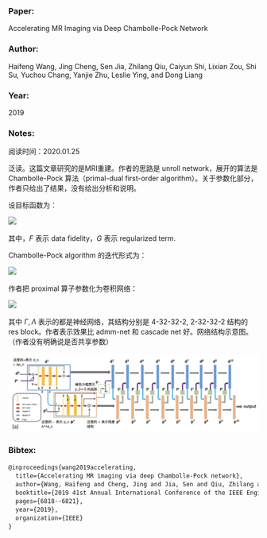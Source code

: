 ### Paper:

Accelerating MR Imaging via Deep Chambolle-Pock Network

### Author:

Haifeng Wang, Jing Cheng, Sen Jia, Zhilang Qiu, Caiyun Shi, Lixian Zou, Shi Su, Yuchou Chang, Yanjie Zhu, Leslie Ying, and Dong Liang

### Year:

2019

### Notes:

阅读时间：2020.01.25

泛读。这篇文章研究的是MRI重建。作者的思路是 unroll network，展开的算法是 Chambolle-Pock 算法（primal-dual first-order algorithm）。关于参数化部分，作者只给出了结果，没有给出分析和说明。

设目标函数为：

<img src="http://latex.codecogs.com/svg.latex? \min F(A p)+G(p)" border="0"/>

其中，$F$ 表示 data fidelity，$G$ 表示 regularized term.

 Chambolle-Pock algorithm 的迭代形式为：

<img src="http://latex.codecogs.com/svg.latex? \left\{\begin{array}{l}{d_{n+1}=\operatorname{prox}_{\sigma}\left[F^{*}\right]\left(d_{n}+\sigma A \bar{p}_{n}\right)} \\ {p_{n+1}=\operatorname{prox}_{\tau}[G]\left(p_{n}-\tau A^{*} d_{n+1}\right)} \\ {\bar{p}_{n+1}=p_{n+1}+\theta\left(p_{n+1}-p_{n}\right)}\end{array}\right." border="0"/>

作者把 proximal 算子参数化为卷积网络：

<img src="http://latex.codecogs.com/svg.latex? \left\{\begin{array}{l}{d_{n+1}=\Gamma\left(d_{n}+\sigma A \bar{p}_{n}, y\right)} \\ {p_{n+1}=\Lambda\left(p_{n}-\tau A^{*} d_{n+1}\right)} \\ {\bar{p}_{n+1}=p_{n+1}+\theta\left(p_{n+1}-p_{n}\right)}\end{array}\right." border="0"/>

其中 $\Gamma, \Lambda$ 表示的都是神经网络，其结构分别是 4-32-32-2, 2-32-32-2 结构的 res block。作者表示效果比 admm-net 和 cascade net 好。网络结构示意图。（作者没有明确说是否共享参数）

<img src="https://raw.githubusercontent.com/Theodore-PKU/pictures/master/%E6%88%AA%E5%B1%8F2020-01-25%E4%B8%8B%E5%8D%883.52.2.png"/>

### Bibtex:

```latex
@inproceedings{wang2019accelerating,
  title={Accelerating MR imaging via deep Chambolle-Pock network},
  author={Wang, Haifeng and Cheng, Jing and Jia, Sen and Qiu, Zhilang and Shi, Caiyun and Zou, Lixian and Su, Shi and Chang, Yuchou and Zhu, Yanjie and Ying, Leslie and others},
  booktitle={2019 41st Annual International Conference of the IEEE Engineering in Medicine and Biology Society (EMBC)},
  pages={6818--6821},
  year={2019},
  organization={IEEE}
}
```

